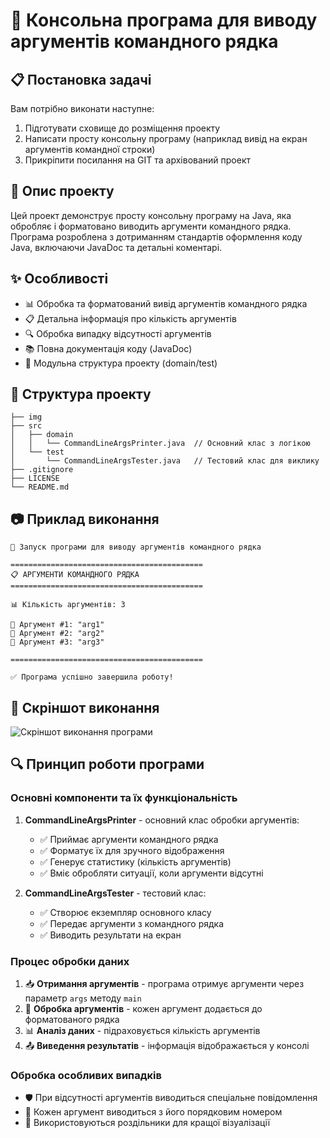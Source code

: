 
# 🚀 Консольна програма для виводу аргументів командного рядка

## 📋 Постановка задачі

Вам потрібно виконати наступне:
1. Підготувати сховище до розміщення проекту
2. Написати просту консольну програму (наприклад вивід на екран аргументів командної строки)
3. Прикріпити посилання на GIT та архівований проект

## 📝 Опис проекту

Цей проект демонструє просту консольну програму на Java, яка обробляє і форматовано виводить аргументи командного рядка. Програма розроблена з дотриманням стандартів оформлення коду Java, включаючи JavaDoc та детальні коментарі.

## ✨ Особливості

- 📊 Обробка та форматований вивід аргументів командного рядка
- 📋 Детальна інформація про кількість аргументів
- 🔍 Обробка випадку відсутності аргументів
- 📚 Повна документація коду (JavaDoc)
- 🧪 Модульна структура проекту (domain/test)

## 📁 Структура проекту

```
├── img
├── src
│   ├── domain
│   │   └── CommandLineArgsPrinter.java  // Основний клас з логікою
│   └── test
│       └── CommandLineArgsTester.java   // Тестовий клас для виклику
├── .gitignore
├── LICENSE
└── README.md
```

## 📷 Приклад виконання

```
🚀 Запуск програми для виводу аргументів командного рядка

===========================================
📋 АРГУМЕНТИ КОМАНДНОГО РЯДКА
===========================================

📊 Кількість аргументів: 3

🔹 Аргумент #1: "arg1"
🔹 Аргумент #2: "arg2"
🔹 Аргумент #3: "arg3"

===========================================

✅ Програма успішно завершила роботу!
```

## 📸 Скріншот виконання

![Скріншот виконання програми](https://via.placeholder.com/800x400?text=Скріншот+виконання+програми)

## 🔍 Принцип роботи програми

### Основні компоненти та їх функціональність

1. **CommandLineArgsPrinter** - основний клас обробки аргументів:
   - ✅ Приймає аргументи командного рядка
   - ✅ Форматує їх для зручного відображення
   - ✅ Генерує статистику (кількість аргументів)
   - ✅ Вміє обробляти ситуації, коли аргументи відсутні

2. **CommandLineArgsTester** - тестовий клас:
   - ✅ Створює екземпляр основного класу
   - ✅ Передає аргументи з командного рядка
   - ✅ Виводить результати на екран

### Процес обробки даних

1. 📥 **Отримання аргументів** - програма отримує аргументи через параметр `args` методу `main`
2. 🔄 **Обробка аргументів** - кожен аргумент додається до форматованого рядка
3. 📊 **Аналіз даних** - підраховується кількість аргументів
4. 📤 **Виведення результатів** - інформація відображається у консолі

### Обробка особливих випадків

- 🛡️ При відсутності аргументів виводиться спеціальне повідомлення
- 🧩 Кожен аргумент виводиться з його порядковим номером
- 📏 Використовуються роздільники для кращої візуалізації
